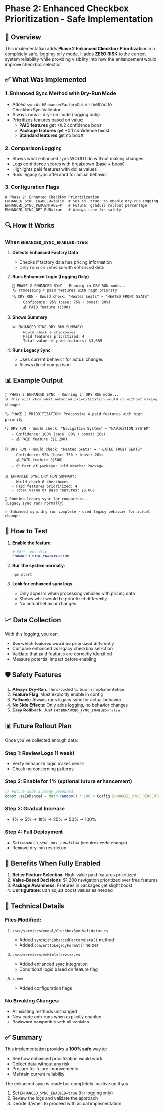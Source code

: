 # Phase 2: Enhanced Checkbox Prioritization - Safe Implementation

## 🎯 Overview

This implementation adds **Phase 2 Enhanced Checkbox Prioritization** in a completely safe, logging-only mode. It adds **ZERO RISK** to the current system reliability while providing visibility into how the enhancement would improve checkbox selection.

## ✅ What Was Implemented

### 1. **Enhanced Sync Method with Dry-Run Mode**
- Added `syncWithEnhancedFactoryData()` method to CheckboxSyncValidator
- Always runs in dry-run mode (logging only)
- Prioritizes features based on value:
  - **PAID features** get +0.2 confidence boost
  - **Package features** get +0.1 confidence boost
  - **Standard features** get no boost

### 2. **Comparison Logging**
- Shows what enhanced sync WOULD do without making changes
- Logs confidence scores with breakdown (base + boost)
- Highlights paid features with dollar values
- Runs legacy sync afterward for actual behavior

### 3. **Configuration Flags**
```env
# Phase 2: Enhanced Checkbox Prioritization
ENHANCED_SYNC_ENABLED=false  # Set to 'true' to enable dry-run logging
ENHANCED_SYNC_PERCENTAGE=0   # Future: gradual rollout percentage
ENHANCED_SYNC_DRY_RUN=true   # Always true for safety
```

## 🔍 How It Works

### When `ENHANCED_SYNC_ENABLED=true`:

1. **Detects Enhanced Factory Data**
   - Checks if factory data has pricing information
   - Only runs on vehicles with enhanced data

2. **Runs Enhanced Logic (Logging Only)**
   ```
   🚀 PHASE 2 ENHANCED SYNC - Running in DRY RUN mode...
   🏷️ Processing 4 paid features with high priority
   🔍 DRY RUN - Would check: "Heated Seats" → "HEATED FRONT SEATS"
      - Confidence: 95% (base: 75% + boost: 20%)
      - 💰 PAID feature ($500)
   ```

3. **Shows Summary**
   ```
   📊 ENHANCED SYNC DRY RUN SUMMARY:
      - Would check 6 checkboxes
      - Paid features prioritized: 4
      - Total value of paid features: $3,685
   ```

4. **Runs Legacy Sync**
   - Uses current behavior for actual changes
   - Allows direct comparison

## 📊 Example Output

```
🚀 PHASE 2 ENHANCED SYNC - Running in DRY RUN mode...
📊 This will show what enhanced prioritization would do without making changes

🏷️ PHASE 2 PRIORITIZATION: Processing 4 paid features with high priority

🔍 DRY RUN - Would check: "Navigation System" → "NAVIGATION SYSTEM"
   - Confidence: 100% (base: 80% + boost: 20%)
   - 💰 PAID feature ($1,200)

🔍 DRY RUN - Would check: "Heated Seats" → "HEATED FRONT SEATS"
   - Confidence: 95% (base: 75% + boost: 20%)
   - 💰 PAID feature ($500)
   - 📦 Part of package: Cold Weather Package

📊 ENHANCED SYNC DRY RUN SUMMARY:
   - Would check 6 checkboxes
   - Paid features prioritized: 4
   - Total value of paid features: $3,685

🔄 Running legacy sync for comparison...
[Legacy sync runs normally]

✅ Enhanced sync dry run complete - used legacy behavior for actual changes
```

## 🚀 How to Test

1. **Enable the feature**:
   ```bash
   # Edit .env file
   ENHANCED_SYNC_ENABLED=true
   ```

2. **Run the system normally**:
   ```bash
   npm start
   ```

3. **Look for enhanced sync logs**:
   - Only appears when processing vehicles with pricing data
   - Shows what would be prioritized differently
   - No actual behavior changes

## 📈 Data Collection

With this logging, you can:
- See which features would be prioritized differently
- Compare enhanced vs legacy checkbox selection
- Validate that paid features are correctly identified
- Measure potential impact before enabling

## 🛡️ Safety Features

1. **Always Dry-Run**: Hard-coded to true in implementation
2. **Feature Flag**: Must explicitly enable in config
3. **Fallback**: Always runs legacy sync for actual behavior
4. **No Side Effects**: Only adds logging, no behavior changes
5. **Easy Rollback**: Just set `ENHANCED_SYNC_ENABLED=false`

## 📊 Future Rollout Plan

Once you've collected enough data:

### Step 1: Review Logs (1 week)
- Verify enhanced logic makes sense
- Check no concerning patterns

### Step 2: Enable for 1% (optional future enhancement)
```javascript
// Future code already prepared:
const useEnhanced = Math.random() * 100 < Config.ENHANCED_SYNC_PERCENTAGE;
```

### Step 3: Gradual Increase
- 1% → 5% → 10% → 25% → 50% → 100%

### Step 4: Full Deployment
- Set `ENHANCED_SYNC_DRY_RUN=false` (requires code change)
- Remove dry-run restriction

## 🎯 Benefits When Fully Enabled

1. **Better Feature Selection**: High-value paid features prioritized
2. **Value-Based Decisions**: $1,200 navigation prioritized over free features
3. **Package Awareness**: Features in packages get slight boost
4. **Configurable**: Can adjust boost values as needed

## 🔧 Technical Details

### Files Modified:
1. `/src/services/modal/CheckboxSyncValidator.ts`
   - Added `syncWithEnhancedFactoryData()` method
   - Added `convertToLegacyFormat()` helper

2. `/src/services/VehicleService.ts`
   - Added enhanced sync integration
   - Conditional logic based on feature flag

3. `/.env`
   - Added configuration flags

### No Breaking Changes:
- All existing methods unchanged
- New code only runs when explicitly enabled
- Backward compatible with all vehicles

## ✅ Summary

This implementation provides a **100% safe** way to:
- See how enhanced prioritization would work
- Collect data without any risk
- Prepare for future improvements
- Maintain current reliability

The enhanced sync is ready but completely inactive until you:
1. Set `ENHANCED_SYNC_ENABLED=true` (for logging only)
2. Review the logs and validate the approach
3. Decide if/when to proceed with actual implementation